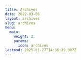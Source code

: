 ```yaml
---
title: Archives
date: 2022-03-06
layout: archives
slug: archives
menu:
  main:
    weight: 2
    params:
      icon: archives
lastmod: 2025-01-27T14:36:39.907Z
---
```

